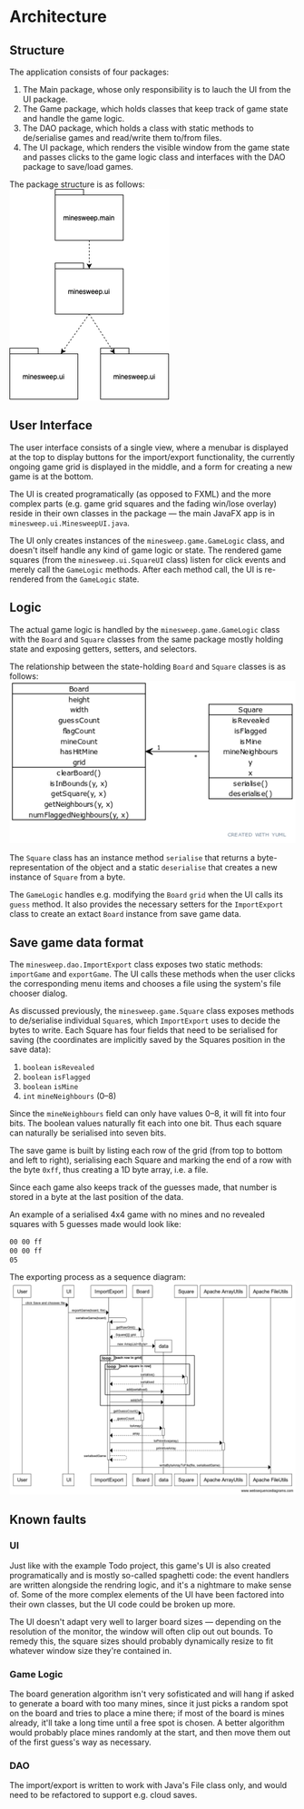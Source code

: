 # Architecture

## Structure
The application consists of four packages:
1. The Main package, whose only responsibility is to lauch the UI from the UI package.
2. The Game package, which holds classes that keep track of game state and handle the game logic.
3. The DAO package, which holds a class with static methods to de/serialise games and read/write them to/from files.
4. The UI package, which renders the visible window from the game state and passes clicks to the game logic class and interfaces with the DAO package to save/load games.

The package structure is as follows:
![package structure](img/arc-1.png)

## User Interface
The user interface consists of a single view, where a menubar is displayed at the top to display buttons for the import/export functionality, the currently ongoing game grid is displayed in the middle, and a form for creating a new game is at the bottom.

The UI is created programatically (as opposed to FXML) and the more complex parts (e.g. game grid squares and the fading win/lose overlay) reside in their own classes in the package — the main JavaFX app is in `minesweep.ui.MinesweepUI.java`.

The UI only creates instances of the `minesweep.game.GameLogic` class, and doesn't itself handle any kind of game logic or state. The rendered game squares (from the `minesweep.ui.SquareUI` class) listen for click events and merely call the `GameLogic` methods. After each method call, the UI is re-rendered from the `GameLogic` state.

## Logic
The actual game logic is handled by the `minesweep.game.GameLogic` class with the `Board` and `Square` classes from the same package mostly holding state and exposing getters, setters, and selectors.

The relationship between the state-holding `Board` and `Square` classes is as follows:
![board and square](img/arc-2.png)

The `Square` class has an instance method `serialise` that returns a byte-representation of the object and a static `deserialise` that creates a new instance of `Square` from a byte.

The `GameLogic` handles e.g. modifying the `Board` `grid` when the UI calls its `guess` method. It also provides the necessary setters for the `ImportExport` class to create an extact `Board` instance from save game data.

## Save game data format
The `minesweep.dao.ImportExport` class exposes two static methods: `importGame` and `exportGame`. The UI calls these methods when the user clicks the corresponding menu items and chooses a file using the system's file chooser dialog.

As discussed previously, the `minesweep.game.Square` class exposes methods to de/serialise individual `Square`s, which `ImportExport` uses to decide the bytes to write. Each Square has four fields that need to be serialised for saving (the coordinates are implicitly saved by the Squares position in the save data):
1. `boolean` `isRevealed`
2. `boolean` `isFlagged`
3. `boolean` `isMine`
4. `int` `mineNeighbours` (0–8)

Since the `mineNeighbours` field can only have values 0–8, it will fit into four bits. The boolean values naturally fit each into one bit. Thus each square can naturally be serialised into seven bits.

The save game is built by listing each row of the grid (from top to bottom and left to right), serialising each Square and marking the end of a row with the byte `0xff`, thus creating a 1D byte array, i.e. a file.

Since each game also keeps track of the guesses made, that number is stored in a byte at the last position of the data.

An example of a serialised 4x4 game with no mines and no revealed squares with 5 guesses made would look like:
```
00 00 ff
00 00 ff
05
```

The exporting process as a sequence diagram:
![exporting process](img/arc-3.png)

## Known faults

### UI
Just like with the example Todo project, this game's UI is also created programatically and is mostly so-called spaghetti code: the event handlers are written alongside the rendring logic, and it's a nightmare to make sense of. Some of the more complex elements of the UI have been factored into their own classes, but the UI code could be broken up more.

The UI doesn't adapt very well to larger board sizes — depending on the resolution of the monitor, the window will often clip out out bounds. To remedy this, the square sizes should probably dynamically resize to fit whatever window size they're contained in.

### Game Logic
The board generation algorithm isn't very sofisticated and will hang if asked to generate a board with too many mines, since it just picks a random spot on the board and tries to place a mine there; if most of the board is mines already, it'll take a long time until a free spot is chosen. A better algorithm would probably place mines randomly at the start, and then move them out of the first guess's way as necessary.

### DAO
The import/export is written to work with Java's File class only, and would need to be refactored to support e.g. cloud saves.